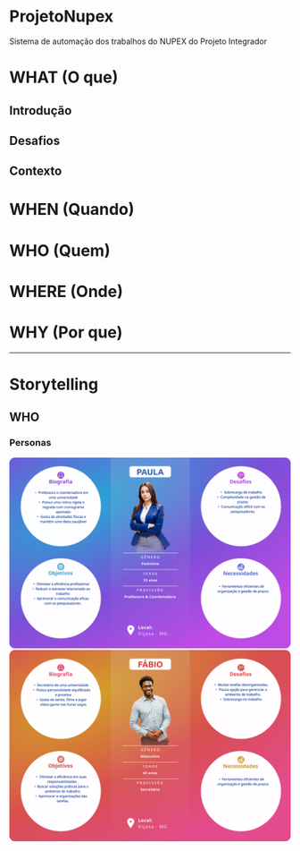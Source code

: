 # ProjetoNupex
Sistema de automação dos trabalhos do NUPEX do Projeto Integrador

# WHAT (O que)
## Introdução

## Desafios

## Contexto

# WHEN (Quando)

# WHO (Quem)

# WHERE (Onde)

# WHY (Por que)

---

# Storytelling

## WHO
### Personas
![Persona Paula](Frame1.png)
![Persona Fábio](Frame2.png)

